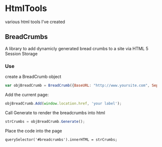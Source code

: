 # HtmlTools #

various html tools I've created


## BreadCrumbs ##

A library to add dynamicly generated bread crumbs to a site via HTML 5 Session Storage

### Use ###

create a BreadCrumb object

```javascript
var objBreadCrumb = BreadCrumb({BaseURL: "http://www.yoursite.com", Separator: "->"});
```

Add the current page:

```javascript
objBreadCrumb.Add(window.location.href, 'your label');
```

Call Generate to render the breadcrumbs into html

```javascript
strCrumbs = objBreadCrumb.Generate();
```

Place the code into the page

```
querySelector('#breadcrumbs').innerHTML = strCrumbs;
```
